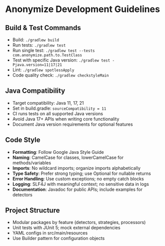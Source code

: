 # Anonymize Development Guidelines

## Build & Test Commands
- Build: `./gradlew build`
- Run tests: `./gradlew test`
- Run single test: `./gradlew test --tests com.anonymize.path.to.TestClass`
- Test with specific Java version: `./gradlew test -Pjava.version=11|17|21`
- Lint: `./gradlew spotlessApply`
- Code quality check: `./gradlew checkstyleMain`

## Java Compatibility
- Target compatibility: Java 11, 17, 21
- Set in build.gradle: `sourceCompatibility = 11`
- CI runs tests on all supported Java versions
- Avoid Java 17+ APIs when writing core functionality
- Document Java version requirements for optional features

## Code Style
- **Formatting**: Follow Google Java Style Guide
- **Naming**: CamelCase for classes, lowerCamelCase for methods/variables
- **Imports**: No wildcard imports; organize imports alphabetically
- **Type Safety**: Prefer strong typing; use Optional<T> for nullable returns
- **Error Handling**: Use custom exceptions; no empty catch blocks
- **Logging**: SLF4J with meaningful context; no sensitive data in logs
- **Documentation**: Javadoc for public APIs; include examples for detectors

## Project Structure
- Modular packages by feature (detectors, strategies, processors)
- Unit tests with JUnit 5; mock external dependencies
- YAML configs in src/main/resources
- Use Builder pattern for configuration objects